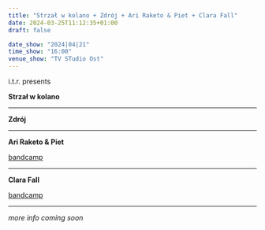```yaml
---
title: "Strzał w kolano + Zdrój + Ari Raketo & Piet + Clara Fall"
date: 2024-03-25T11:12:35+01:00
draft: false

date_show: "2024|04|21"
time_show: "16:00"
venue_show: "TV STudio Ost"
---
```


i.t.r. presents

**Strzał w kolano**

---

**Zdrój**

---

**Ari Raketo & Piet**

[bandcamp](https://ariraketo.bandcamp.com)

---

**Clara Fall**

[bandcamp](https://soundcloud.com/klarerfall)

---

_more info coming soon_

<!-- ![Strzał w kolano + Zdrój + Ari Raketo & Piet + Clara Fall](../../posters/2024-04-21.jpg) -->
